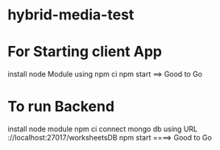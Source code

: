 # hybrid-media-test


# For Starting client App 
  install node Module using npm ci
  npm start ==> Good to Go 

  
# To run Backend 
  install node module npm ci 
  connect mongo db using URL ://localhost:27017/worksheetsDB
  npm start ====> Good to Go 







